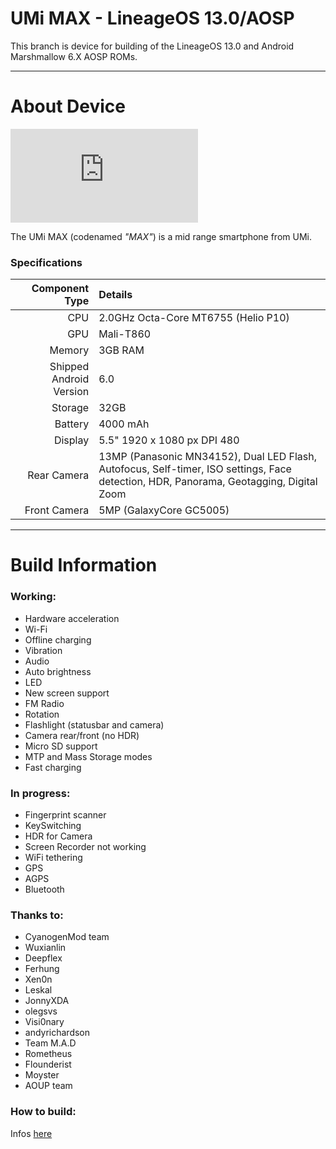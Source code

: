 UMi MAX - LineageOS 13.0/AOSP
===============================

This branch is device for building of the LineageOS 13.0 and Android Marshmallow 6.X AOSP ROMs.

---

# About Device

![UMi MAX](http://www.umidigi.com/page-umi_max_overview.html "UMi MAX")

The UMi MAX (codenamed _"MAX"_) is a mid range smartphone from UMi.


### Specifications

Component Type | Details
-------:|:-------------------------
CPU     | 2.0GHz Octa-Core MT6755 (Helio P10)
GPU     | Mali-T860
Memory  | 3GB RAM
Shipped Android Version | 6.0
Storage | 32GB
Battery | 4000 mAh
Display | 5.5" 1920 x 1080 px DPI 480
Rear Camera | 13MP (Panasonic MN34152), Dual LED Flash, Autofocus, Self-timer, ISO settings, Face detection, HDR, Panorama, Geotagging, Digital Zoom
Front Camera | 5MP (GalaxyCore GC5005)

---

# Build Information

### Working:
 * Hardware acceleration
 * Wi-Fi
 * Offline charging
 * Vibration
 * Audio
 * Auto brightness
 * LED
 * New screen support
 * FM Radio
 * Rotation
 * Flashlight (statusbar and camera)
 * Camera rear/front (no HDR)
 * Micro SD support
 * MTP and Mass Storage modes
 * Fast charging

### In progress:
 * Fingerprint scanner
 * KeySwitching
 * HDR for Camera
 * Screen Recorder not working
 * WiFi tethering
 * GPS
 * AGPS
 * Bluetooth

### Thanks to:
 * CyanogenMod team
 * Wuxianlin
 * Deepflex
 * Ferhung
 * Xen0n
 * Leskal
 * JonnyXDA
 * olegsvs
 * Visi0nary
 * andyrichardson
 * Team M.A.D
 * Rometheus
 * Flounderist
 * Moyster
 * AOUP team

### How to build:
Infos [here](https://github.com/AOUP-AndroidOpenUmiProject/local_manifests/tree/cm-13.0)
